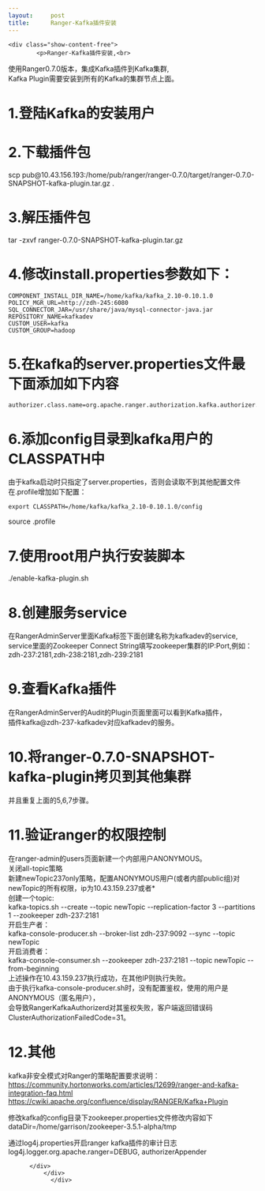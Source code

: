 ```yaml
---
layout:     post
title:      Ranger-Kafka插件安装
---
```

<div id="article_content" class="article_content clearfix csdn-tracking-statistics" data-pid="blog" data-mod="popu_307" data-dsm="post">
								            <link rel="stylesheet" href="https://csdnimg.cn/release/phoenix/template/css/ck_htmledit_views-f76675cdea.css">
						<div class="htmledit_views" id="content_views">
                
    <div class="show-content-free">
            <p>Ranger-Kafka插件安装,<br>
使用Ranger0.7.0版本，集成Kafka插件到Kafka集群,<br>
Kafka Plugin需要安装到所有的Kafka的集群节点上面。</p>
<h1>1.登陆Kafka的安装用户</h1>
<h1>2.下载插件包</h1>
<p>scp pub@10.43.156.193:/home/pub/ranger/ranger-0.7.0/target/ranger-0.7.0-SNAPSHOT-kafka-plugin.tar.gz .</p>
<h1>3.解压插件包</h1>
<p>tar -zxvf ranger-0.7.0-SNAPSHOT-kafka-plugin.tar.gz</p>
<h1>4.修改install.properties参数如下：</h1>
<pre><code>COMPONENT_INSTALL_DIR_NAME=/home/kafka/kafka_2.10-0.10.1.0
POLICY_MGR_URL=http://zdh-245:6080
SQL_CONNECTOR_JAR=/usr/share/java/mysql-connector-java.jar
REPOSITORY_NAME=kafkadev
CUSTOM_USER=kafka
CUSTOM_GROUP=hadoop
</code></pre>
<h1>5.在kafka的server.properties文件最下面添加如下内容</h1>
<pre><code>authorizer.class.name=org.apache.ranger.authorization.kafka.authorizer.RangerKafkaAuthorizer
</code></pre>
<h1>6.添加config目录到kafka用户的CLASSPATH中</h1>
<p>由于kafka启动时只指定了server.properties，否则会读取不到其他配置文件<br>
在.profile增加如下配置：</p>
<pre><code>export CLASSPATH=/home/kafka/kafka_2.10-0.10.1.0/config
</code></pre>
<p>source .profile</p>
<h1>7.使用root用户执行安装脚本</h1>
<p>./enable-kafka-plugin.sh</p>
<h1>8.创建服务service</h1>
<p>在RangerAdminServer里面Kafka标签下面创建名称为kafkadev的service,<br>
service里面的Zookeeper Connect String填写zookeeper集群的IP:Port,例如：<br>
zdh-237:2181,zdh-238:2181,zdh-239:2181</p>
<h1>9.查看Kafka插件</h1>
<p>在RangerAdminServer的Audit的Plugin页面里面可以看到Kafka插件，<br>
插件kafka@zdh-237-kafkadev对应kafkadev的服务。</p>
<h1>10.将ranger-0.7.0-SNAPSHOT-kafka-plugin拷贝到其他集群</h1>
<p>并且重复上面的5,6,7步骤。</p>
<h1>11.验证ranger的权限控制</h1>
<p>在ranger-admin的users页面新建一个内部用户ANONYMOUS。<br>
关闭all-topic策略<br>
新建newTopic237only策略，配置ANONYMOUS用户(或者内部public组)对newTopic的所有权限，ip为10.43.159.237或者*<br>
创建一个topic:<br>
kafka-topics.sh --create --topic newTopic --replication-factor 3 --partitions 1 --zookeeper zdh-237:2181<br>
开启生产者：<br>
kafka-console-producer.sh --broker-list zdh-237:9092 --sync --topic newTopic<br>
开启消费者：<br>
kafka-console-consumer.sh --zookeeper zdh-237:2181 --topic newTopic --from-beginning<br>
上述操作在10.43.159.237执行成功，在其他IP则执行失败。<br>
由于执行kafka-console-producer.sh时，没有配置鉴权，使用的用户是ANONYMOUS（匿名用户），<br>
会导致RangerKafkaAuthorizerd对其鉴权失败，客户端返回错误码ClusterAuthorizationFailedCode=31。</p>
<h1>12.其他</h1>
<p>kafka非安全模式对Ranger的策略配置要求说明：<br><a href="https://link.jianshu.com?t=https%3A%2F%2Fcommunity.hortonworks.com%2Farticles%2F12699%2Franger-and-kafka-integration-faq.html" rel="nofollow">https://community.hortonworks.com/articles/12699/ranger-and-kafka-integration-faq.html</a><br><a href="https://link.jianshu.com?t=https%3A%2F%2Fcwiki.apache.org%2Fconfluence%2Fdisplay%2FRANGER%2FKafka%2BPlugin" rel="nofollow">https://cwiki.apache.org/confluence/display/RANGER/Kafka+Plugin</a></p>
<p>修改kafka的config目录下zookeeper.properties文件修改内容如下<br>
dataDir=/home/garrison/zookeeper-3.5.1-alpha/tmp</p>
<p>通过log4j.properties开启ranger kafka插件的审计日志<br>
log4j.logger.org.apache.ranger=DEBUG, authorizerAppender</p>

          </div>
              </div>
                </div>